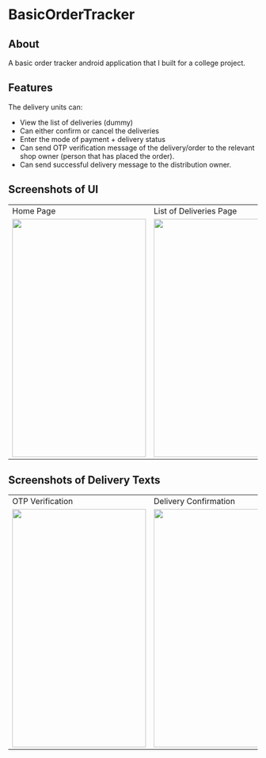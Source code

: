 # BasicOrderTracker

## About
A basic order tracker android application that I built for a college project.

## Features
The delivery units can:
- View the list of deliveries (dummy)
- Can either confirm or cancel the deliveries
- Enter the mode of payment + delivery status
- Can send OTP verification message of the delivery/order to the relevant shop owner (person that has placed the order).
- Can send successful delivery message to the distribution owner.

## Screenshots of UI
<table>
  <tr>
    <td>Home Page</td>
     <td>List of Deliveries Page</td>
     <td>Delivery Confirmation Page</td>
  </tr>
  <tr>
    <td><img src="https://user-images.githubusercontent.com/92942861/165922671-b684bb94-7e02-4358-852a-bae33f13e74d.png" width=270 height=480></td>
    <td><img src="https://user-images.githubusercontent.com/92942861/165922750-1239f4c8-a470-47b6-a6f7-0e560cdc04cb.png" width=270 height=480></td>
    <td><img src="https://user-images.githubusercontent.com/92942861/165922832-be6f8a16-0f37-404b-ad2a-0288b8b86727.png" width=270 height=480></td>
  </tr>
 </table>

## Screenshots of Delivery Texts
<table>
  <tr>
    <td>OTP Verification</td>
     <td>Delivery Confirmation</td>
  </tr>
  <tr>
    <td><img src="https://user-images.githubusercontent.com/92942861/165924635-cbdd436c-d0f5-469d-a0b5-cb10a5045f27.png" width=270 height=480></td>
    <td><img src="https://user-images.githubusercontent.com/92942861/165924672-b935ee2e-a4c3-47a4-9039-6fa3e4d54aae.png" width=270 height=480></td>
  </tr>
 </table>
